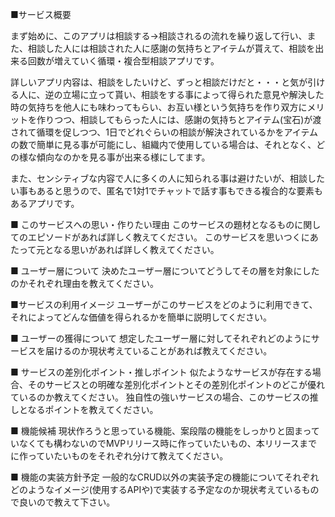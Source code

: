 ■サービス概要

まず始めに、このアプリは相談する→相談されるの流れを繰り返して行い、また、相談した人には相談された人に感謝の気持ちとアイテムが貰えて、相談を出来る回数が増えていく循環・複合型相談アプリです。

詳しいアプリ内容は、相談をしたいけど、ずっと相談だけだと・・・と気が引ける人に、逆の立場に立って貰い、相談をする事によって得られた意見や解決した時の気持ちを他人にも味わってもらい、お互い様という気持ちを作り双方にメリットを作りつつ、相談してもらった人には、感謝の気持ちとアイテム(宝石)が渡されて循環を促しつつ、1日でどれぐらいの相談が解決されているかをアイテムの数で簡単に見る事が可能にし、組織内で使用している場合は、それとなく、どの様な傾向なのかを見る事が出来る様にしてます。

また、センシティブな内容で人に多くの人に知られる事は避けたいが、相談したい事もあると思うので、匿名で1対1でチャットで話す事もできる複合的な要素もあるアプリです。

■ このサービスへの思い・作りたい理由
このサービスの題材となるものに関してのエピソードがあれば詳しく教えてください。
このサービスを思いつくにあたって元となる思いがあれば詳しく教えてください。

■ ユーザー層について
決めたユーザー層についてどうしてその層を対象にしたのかそれぞれ理由を教えてください。

■サービスの利用イメージ
ユーザーがこのサービスをどのように利用できて、それによってどんな価値を得られるかを簡単に説明してください。

■ ユーザーの獲得について
想定したユーザー層に対してそれぞれどのようにサービスを届けるのか現状考えていることがあれば教えてください。

■ サービスの差別化ポイント・推しポイント
似たようなサービスが存在する場合、そのサービスとの明確な差別化ポイントとその差別化ポイントのどこが優れているのか教えてください。
独自性の強いサービスの場合、このサービスの推しとなるポイントを教えてください。

■ 機能候補
現状作ろうと思っている機能、案段階の機能をしっかりと固まっていなくても構わないのでMVPリリース時に作っていたいもの、本リリースまでに作っていたいものをそれぞれ分けて教えてください。

■ 機能の実装方針予定
一般的なCRUD以外の実装予定の機能についてそれぞれどのようなイメージ(使用するAPIや)で実装する予定なのか現状考えているもので良いので教えて下さい。